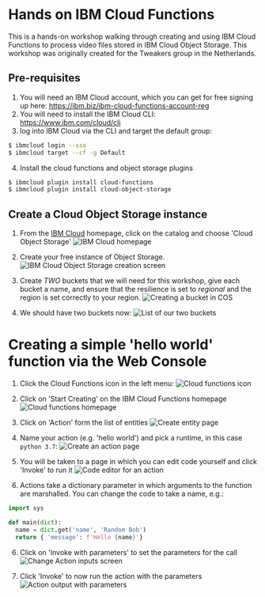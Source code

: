 # Hands on IBM Cloud Functions
This is a hands-on workshop walking through creating and using IBM Cloud Functions to process video files stored in IBM Cloud Object Storage. This workshop was originally created for the Tweakers group in the Netherlands.

## Pre-requisites

1. You will need an IBM Cloud account, which you can get for free signing up here: https://ibm.biz/ibm-cloud-functions-account-reg
2. You will need to install the IBM Cloud CLI: https://www.ibm.com/cloud/cli
3. log into IBM Cloud via the CLI and target the default group:

```bash
$ ibmcloud login --sso
$ ibmcloud target --cf -g Default
```

4. Install the cloud functions and object storage plugins

```bash
$ ibmcloud plugin install cloud-functions
$ ibmcloud plugin install cloud-object-storage
```

## Create a Cloud Object Storage instance

1. From the [IBM Cloud](https://cloud.ibm.com) homepage, click on the catalog and choose 'Cloud Object Storage'
  ![IBM Cloud homepage](_images/cos1.png)

2. Create your free instance of Object Storage.
  ![IBM Cloud Object Storage creation screen](_images/cos2.png)

3. Create *TWO* buckets that we will need for this workshop, give each bucket a name, and ensure that the resilience is
set to *regional* and the region is set correctly to your region.
  ![Creating a bucket in COS](_images/cos3.png)

4. We should have two buckets now:
  ![List of our two buckets](_images/cos4.png)

# Creating a simple 'hello world' function via the Web Console

1. Click the Cloud Functions icon in the left menu:
  ![Cloud functions icon](_images/functions1.png)

2. Click on 'Start Creating' on the IBM Cloud Functions homepage
  ![Cloud functions homepage](_images/functions2.png)

2. Click on 'Action' form the list of entities
  ![Create entity page](_images/functions3.png)

3. Name your action (e.g. 'hello world') and pick a runtime, in this case `python 3.7`:
  ![Create an action page](_images/functions4.png)

4. You will be taken to a page in which you can edit code yourself and click 'Invoke' to run it
  ![Code editor for an action](_images/functions5.png)

5. Actions take a dictionary parameter in which arguments to the function are marshalled. You can change the code to take a name, e.g.:
  ```python
import sys

def main(dict):
    name = dict.get('name', 'Random Bob')
    return { 'message': f'Hello {name}'}
```

6. Click on 'Invoke with parameters' to set the parameters for the call
  ![Change Action inputs screen](_images/functions6.png)

7. Click 'Invoke' to now run the action with the parameters
  ![Action output with parameters](_images/functions7.png)



